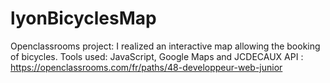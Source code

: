 # lyonBicyclesMap
Openclassrooms project: I realized an interactive map allowing the booking of bicycles. Tools used: JavaScript,  Google Maps and JCDECAUX API : https://openclassrooms.com/fr/paths/48-developpeur-web-junior

